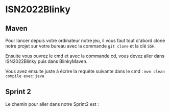# ISN2022Blinky
## Maven
Pour lancer depuis votre ordinateur notre jeu, il vous faut tout d'abord clone notre projet sur votre bureau avec la commande `git clone` et la clé `SSH`.

Ensuite vous ouvrez le cmd et avec la commande cd, vous devez aller dans ISN2022Blinky puis dans BlinkyMaven.

Vous avez ensuite juste à écrire la requête suivante dans le cmd : `mvn clean compile exec:java`

## Sprint 2

Le chemin pour aller dans notre Sprint2 est : 